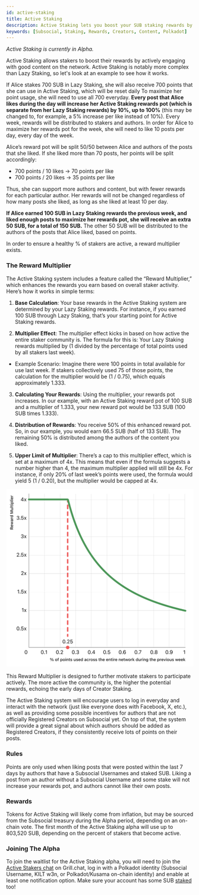 ```yaml
---
id: active-staking
title: Active Staking
description: Active Staking lets you boost your SUB staking rewards by actively using Subsocial and interacting with the best creators.
keywords: [Subsocial, Staking, Rewards, Creators, Content, Polkadot]
---
```

*Active Staking is currently in Alpha.*

Active Staking allows stakers to boost their rewards by actively engaging with good content on the network. 
Active Staking is notably more complex than Lazy Staking, so let's look at an example to see how it works.

If Alice stakes 700 SUB in Lazy Staking, she will also receive 700 points that she can use in Active Staking, 
which will be reset daily To maximize her point usage, she will need to use all 700 everyday. 
**Every post that Alice likes during the day will increase her Active Staking rewards pot (which is separate from her Lazy Staking rewards) by 10%, 
up to 100%** (this may be changed to, for example, a 5% increase per like instead of 10%). 
Every week, rewards will be distributed to stakers and authors. In order for Alice to maximize her rewards pot for the week, 
she will need to like 10 posts per day, every day of the week.

Alice’s reward pot will be split 50/50 between Alice and authors of the posts that she liked. 
If she liked more than 70 posts, her points will be split accordingly:

- 700 points / 10 likes → 70 points per like
- 700 points / 20 likes → 35 points per like

Thus, she can support more authors and content, but with fewer rewards for each particular author. 
Her rewards will not be changed regardless of how many posts she liked, as long as she liked at least 10 per day.

**If Alice earned 100 SUB in Lazy Staking rewards the previous week, and liked enough posts to maximize her rewards pot, 
she will receive an extra 50 SUB, for a total of 150 SUB.**
The other 50 SUB will be distributed to the authors of the posts that Alice liked, based on points.

In order to ensure a healthy % of stakers are active, a reward multiplier exists.

### The Reward Multiplier

The Active Staking system includes a feature called the “Reward Multiplier,” which enhances the rewards you earn based on overall staker activity. 
Here’s how it works in simple terms:

1. **Base Calculation**: Your base rewards in the Active Staking system are determined by your Lazy Staking rewards. For instance, if you earned 100 SUB through Lazy Staking, that’s your starting point for Active Staking rewards.


2. **Multiplier Effect**: The multiplier effect kicks in based on how active the entire staker community is. The formula for this is: Your Lazy Staking rewards multiplied by (1 divided by the percentage of total points used by all stakers last week).

- Example Scenario: Imagine there were 100 points in total available for use last week. If stakers collectively used 75 of those points, the calculation for the multiplier would be (1 / 0.75), which equals approximately 1.333.

3. **Calculating Your Rewards**: Using the multiplier, your rewards pot increases. In our example, with an Active Staking reward pot of 100 SUB and a multiplier of 1.333, your new reward pot would be 133 SUB (100 SUB times 1.333).

4. **Distribution of Rewards**: You receive 50% of this enhanced reward pot. So, in our example, you would earn 66.5 SUB (half of 133 SUB). The remaining 50% is distributed among the authors of the content you liked.

5. **Upper Limit of Multiplier**: There’s a cap to this multiplier effect, which is set at a maximum of 4x. This means that even if the formula suggests a number higher than 4, the maximum multiplier applied will still be 4x. For instance, if only 20% of last week’s points were used, the formula would yield 5 (1 / 0.20), but the multiplier would be capped at 4x.

![](../../../static/img/StakingRewardMultiplier.png)

This Reward Multiplier is designed to further motivate stakers to participate actively. 
The more active the community is, the higher the potential rewards, echoing the early days of Creator Staking.

The Active Staking system will encourage users to log in everyday and interact with the network (just like everyone does with Facebook, X, etc.), 
as well as providing some possible incentives for authors that are not officially Registered Creators on Subsocial yet. 
On top of that, the system will provide a great signal about which authors should be added as Registered Creators, 
if they consistently receive lots of points on their posts.

### Rules
Points are only used when liking posts that were posted within the last 7 days by authors that have a Subsocial Usernames and staked SUB. 
Liking a post from an author without a Subsocial Username and some stake will not increase your rewards pot, and authors cannot like their own posts.

### Rewards
Tokens for Active Staking will likely come from inflation, but may be sourced from the Subsocial treasury during the Alpha period, 
depending on an on-chain vote. 
The first month of the Active Staking alpha will use up to 803,520 SUB, depending on the percent of stakers that become active.

### Joining The Alpha
To join the waitlist for the Active Staking alpha, you will need to join the [Active Stakers chat](https://grill.chat/creators/stakers-20132) on Grill.chat, 
log in with a Polkadot identity (Subsocial Username, KILT w3n, or Polkadot/Kusama on-chain identity) 
and enable at least one notification option. Make sure your account has some SUB [staked](https://sub.id/creators) too!


